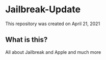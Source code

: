 # Jailbreak-Update
This repository was created on April 21, 2021

## What is this?
All about Jailbreak and Apple and much more
